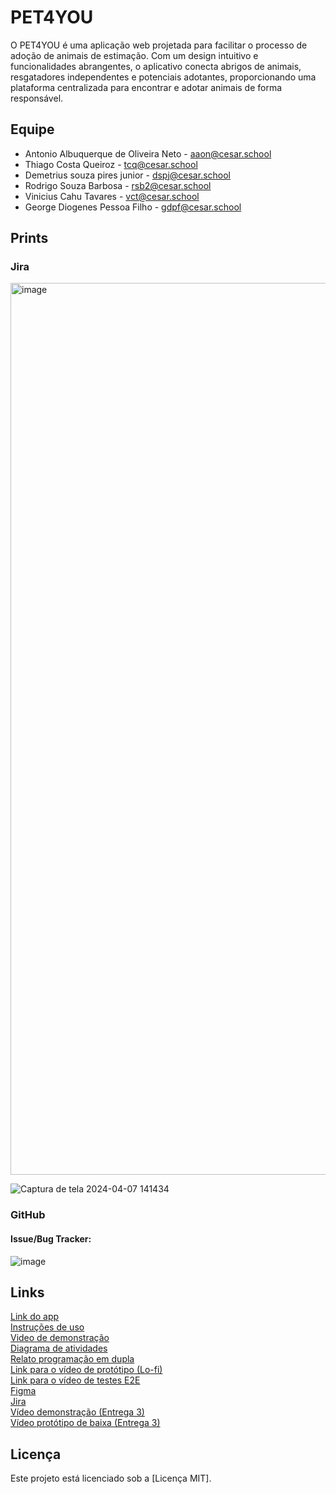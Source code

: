 # PET4YOU
O PET4YOU é uma aplicação web projetada para facilitar o processo de adoção de animais de estimação. Com um design intuitivo e funcionalidades abrangentes, o aplicativo conecta abrigos de animais, resgatadores independentes e potenciais adotantes, proporcionando uma plataforma centralizada para encontrar e adotar animais de forma responsável.

##   Equipe
- Antonio Albuquerque de Oliveira Neto - aaon@cesar.school
- Thiago Costa Queiroz - tcq@cesar.school
- Demetrius souza pires junior - dspj@cesar.school
- Rodrigo Souza Barbosa - rsb2@cesar.school
- Vinicius Cahu Tavares - vct@cesar.school
- George Diogenes Pessoa Filho - gdpf@cesar.school

## Prints
### Jira
<img width="1427" alt="image" src="https://github.com/antonioz2022/ProjetoPET4YOU/assets/114232542/a56e95e9-7435-4ce4-9496-3418d731bc4b">



![Captura de tela 2024-04-07 141434](https://github.com/antonioz2022/ProjetoPET4YOU/assets/114232542/2898eeff-8645-47b6-856b-98d395e52e2b)

### GitHub

#### Issue/Bug Tracker:


![image](https://github.com/antonioz2022/ProjetoPET4YOU/assets/114232542/731c11b2-3d5e-49b6-94d9-f0588fe0f742)







## Links
[Link do app](https://pet4you.azurewebsites.net/)
</br>
[Instruções de uso](https://docs.google.com/document/d/1ybGNQyFeuDRKDxlOfUbdjYDhnYqXxlAIQ2FQG86XLTk/edit?usp=sharing)
</br>
[Video de demonstração](https://drive.google.com/file/d/1PR5_CsYrUPOs4ukKe2cEopajiwqqb-uJ/view?usp=sharing)
</br>
[Diagrama de atividades](https://github.com/antonioz2022/ProjetoPET4YOU/files/15225865/diagrama_de_atividades_3a_entrega.pdf)
</br>
[Relato programação em dupla](https://docs.google.com/document/d/1KHpFzLb8t2601TdZfsfJMH6GydaTPVuZl1ep9edle9E/edit?usp=sharing)
</br>
[Link para o vídeo de protótipo (Lo-fi)](https://drive.google.com/drive/u/1/folders/1WEpMOpL3696-ZcH1n73YvEpLO-fvMPJ7)
</br>
[Link para o vídeo de testes E2E](https://drive.google.com/file/d/1oT_G7wpCm5boc7kReiQZREWzYVCipxGK/view?usp=sharing)
</br>
[Figma](https://www.figma.com/file/6fQ0l0kcamxhkVwwXCmDXM/PROT%C3%92TIPO?type=design&node-id=0-1&mode=design&t=RlXBIyNH6rh93kpj-0)
</br>
[Jira](https://cesar-vct.atlassian.net/jira/software/projects/FD/boards/4)
</br>
[Vídeo demonstração (Entrega 3)](https://drive.google.com/file/d/13H8vYiELsR7vVFkyCrwYYz2pcRVKrZDn/view?usp=sharing)
</br>
[Vídeo protótipo de baixa (Entrega 3)](https://drive.google.com/file/d/11NCHewJHb13nGSothLuZdSU_Ue_vnBxS/view?usp=sharing)
</br>



## Licença

Este projeto está licenciado sob a [Licença MIT].




